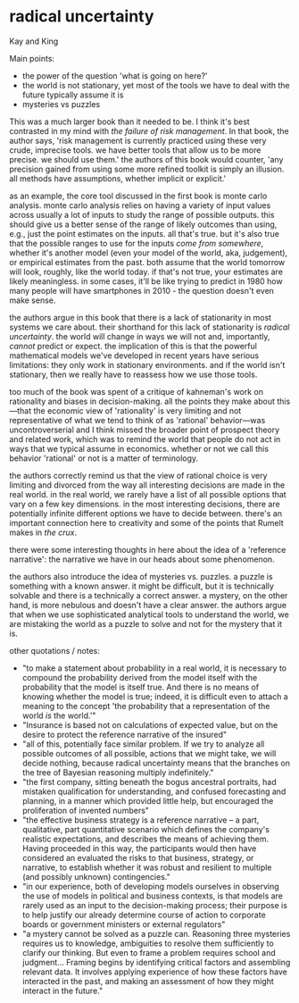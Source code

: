 # radical uncertainty

Kay and King


Main points:

- the power of the question 'what is going on here?'
- the world is not stationary, yet most of the tools we have to deal with the future typically assume it is
- mysteries vs puzzles

This was a much larger book than it needed to be. I think it's best contrasted in my mind with _the failure of risk management_. In that book, the author says, 'risk management is currently practiced using these very crude, imprecise tools. we have better tools that allow us to be more precise. we should use them.' the authors of this book would counter, 'any precision gained from using some more refined toolkit is simply an illusion. all methods have assumptions, whether implicit or explicit.'

as an example, the core tool discussed in the first book is monte carlo analysis. monte carlo analysis relies on having a variety of input values across usually a lot of inputs to study the range of possible outputs. this should give us a better sense of the range of likely outcomes than using, e.g., just the point estimates on the inputs. all that's true. but it's also true that the possible ranges to use for the inputs _come from somewhere_, whether it's another model (even your model of the world, aka, judgement), or empirical estimates from the past. both assume that the world tomorrow will look, roughly, like the world today. if that's not true, your estimates are likely meaningless. in some cases, it'll be like trying to predict in 1980 how many people will have smartphones in 2010 - the question doesn't even make sense.

the authors argue in this book that there is a lack of stationarity in most systems we care about. their shorthand for this lack of stationarity is _radical uncertainty_. the world will change in ways we will not and, importantly, _cannot_ predict or expect. the implication of this is that the powerful mathematical models we've developed in recent years have serious limitations: they only work in stationary environments. and if the world isn't stationary, then we really have to reassess how we use those tools.

too much of the book was spent of a critique of kahneman's work on rationality and biases in decision-making. all the points they make about this—that the economic view of 'rationality' is very limiting and not representative of what we tend to think of as 'rational' behavior—was uncontroverserial and I think missed the broader point of prospect theory and related work, which was to remind the world that people do not act in ways that we typical assume in economics. whether or not we call this behavior 'rational' or not is a matter of terminology.

the authors correctly remind us that the view of rational choice is very limiting and divorced from the way all interesting decisions are made in the real world. in the real world, we rarely have a list of all possible options that vary on a few key dimensions. in the most interesting decisions, there are potentially infinite different options we have to decide between. there's an important connection here to creativity and some of the points that Rumelt makes in _the crux_. 

there were some interesting thoughts in here about the idea of a 'reference narrative': the narrative we have in our heads about some phenomenon. 

the authors also introduce the idea of mysteries vs. puzzles. a puzzle is something with a known answer. it might be difficult, but it is technically solvable and there is a technically a correct answer. a mystery, on the other hand, is more nebulous and doesn't have a clear answer. the authors argue that when we use sophisticated analytical tools to understand the world, we are mistaking the world as a puzzle to solve and not for the mystery that it is.

other quotations / notes:

- "to make a statement about probability in a real world, it is necessary to compound the probability derived from the model itself with the probability that the model is itself true. And there is no means of knowing whether the model is true; indeed, it is difficult even to attach a meaning to the concept 'the probability that a representation of the world _is_ the world.'"
- "Insurance is based not on calculations of expected value, but on the desire to protect the reference narrative of the insured"
- "all of this, potentially face similar problem. If we try to analyze all possible outcomes of all possible, actions that we might take, we will decide nothing, because radical uncertainty means that the branches on the tree of Bayesian reasoning multiply indefinitely."
- "the first company, sitting beneath the bogus ancestral portraits, had mistaken qualification for understanding, and confused forecasting and planning, in a manner which provided little help, but encouraged the proliferation of invented numbers"
- "the effective business strategy is a reference narrative – a part, qualitative, part quantitative scenario which defines the company's realistic expectations, and describes the means of achieving them. Having proceeded in this way, the participants would then have considered an evaluated the risks to that business, strategy, or narrative, to establish whether it was robust and resilient to multiple (and possibly unknown) contingencies."
- "in our experience, both of developing models ourselves in observing the use of models in political and business contexts, is that models are rarely used as an input to the decision-making process; their purpose is to help justify our already determine course of action to corporate boards or government ministers or external regulators"
- "a mystery cannot be solved as a puzzle can. Reasoning three mysteries requires us to knowledge, ambiguities to resolve them sufficiently to clarify our thinking. But even to frame a problem requires school and judgment... Framing begins by identifying critical factors and assembling relevant data. It involves applying experience of how these factors have interacted in the past, and making an assessment of how they might interact in the future."
